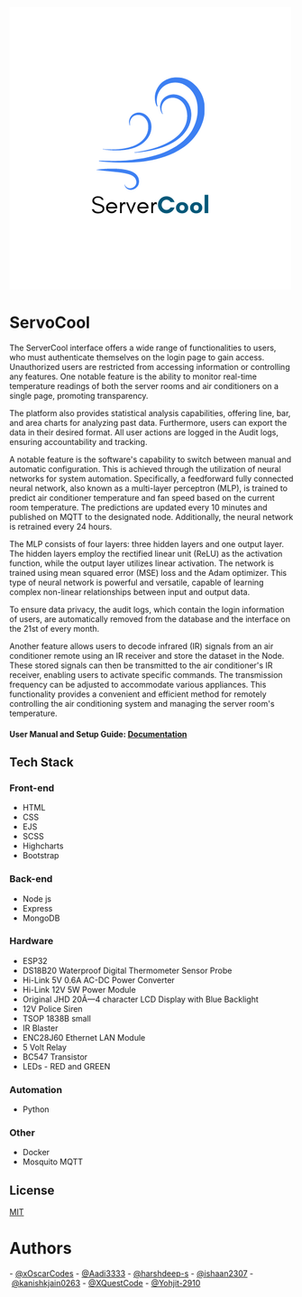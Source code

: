 ![Logo](./Images/logo.png)
# ServoCool
The ServerCool interface offers a wide range of functionalities to users, who must authenticate themselves on the login page to gain access. Unauthorized users are restricted from accessing information or controlling any features. One notable feature is the ability to monitor real-time temperature readings of both the server rooms and air conditioners on a single page, promoting transparency.

The platform also provides statistical analysis capabilities, offering line, bar, and area charts for analyzing past data. Furthermore, users can export the data in their desired format. All user actions are logged in the Audit logs, ensuring accountability and tracking.

A notable feature is the software's capability to switch between manual and automatic configuration. This is achieved through the utilization of neural networks for system automation. Specifically, a feedforward fully connected neural network, also known as a multi-layer perceptron (MLP), is trained to predict air conditioner temperature and fan speed based on the current room temperature. The predictions are updated every 10 minutes and published on MQTT to the designated node. Additionally, the neural network is retrained every 24 hours.

The MLP consists of four layers: three hidden layers and one output layer. The hidden layers employ the rectified linear unit (ReLU) as the activation function, while the output layer utilizes linear activation. The network is trained using mean squared error (MSE) loss and the Adam optimizer. This type of neural network is powerful and versatile, capable of learning complex non-linear relationships between input and output data.

To ensure data privacy, the audit logs, which contain the login information of users, are automatically removed from the database and the interface on the 21st of every month.

Another feature allows users to decode infrared (IR) signals from an air conditioner remote using an IR receiver and store the dataset in the Node. These stored signals can then be transmitted to the air conditioner's IR receiver, enabling users to activate specific commands. The transmission frequency can be adjusted to accommodate various appliances. This functionality provides a convenient and efficient method for remotely controlling the air conditioning system and managing the server room's temperature.


#### User Manual and Setup Guide: [Documentation](./Documentation/Documentation.md)

## Tech Stack
### Front-end
- HTML
- CSS
- EJS
- SCSS
- Highcharts
- Bootstrap

### Back-end
- Node js
- Express
- MongoDB

### Hardware
- ESP32
- DS18B20 Waterproof Digital Thermometer Sensor Probe
- Hi-Link 5V 0.6A AC-DC Power Converter
- Hi-Link 12V 5W Power Module
- Original JHD 20Ã—4 character LCD Display with Blue Backlight
- 12V Police Siren
- TSOP 1838B small
- IR Blaster
- ENC28J60 Ethernet LAN Module
- 5 Volt Relay 
- BC547 Transistor 
- LEDs - RED and GREEN

### Automation
- Python

### Other
- Docker
- Mosquito MQTT

## License
[MIT](https://choosealicense.com/licenses/mit/)

# Authors
- [@xOscarCodes](https://github.com/xOscarCodes)
- [@Aadi3333](https://github.com/Aadi3333)
- [@harshdeep-s](https://github.com/harshdeep-s)
- [@ishaan2307](https://github.com/ishaan2307)
- [@kanishkjain0263](https://github.com/kanishkjain0263)
- [@XQuestCode](https://github.com/XQuestCode)
- [@Yohjit-2910](https://github.com/Yohjit-2910)
